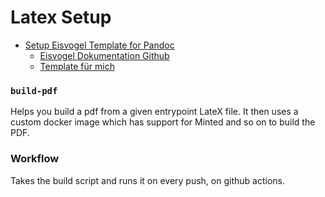 # Latex Setup

* [Setup Eisvogel Template for Pandoc](./setup-latex-eisvogel.sh)
  * [Eisvogel Dokumentation Github](https://github.com/Wandmalfarbe/pandoc-latex-template/blob/master/README.md)
  * [Template für mich](./template-eisvogel.md)

### `build-pdf`

Helps you build a pdf from a given entrypoint
LateX file. It then uses a custom docker image which 
has support for Minted and so on to build
the PDF.

### Workflow

Takes the build script and runs it on every push, on github actions.
